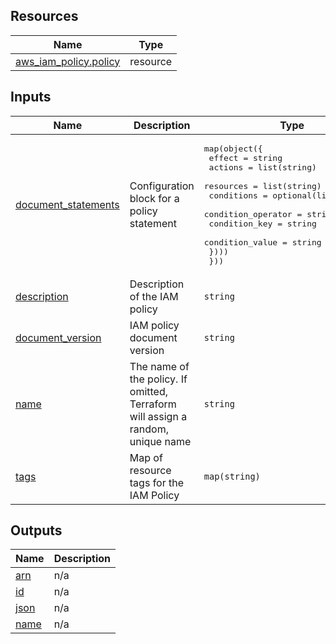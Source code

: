 <!-- BEGIN_TF_DOCS -->
## Resources

| Name | Type |
|------|------|
| [aws_iam_policy.policy](https://registry.terraform.io/providers/hashicorp/aws/latest/docs/resources/iam_policy) | resource |

## Inputs

| Name | Description | Type | Default | Required |
|------|-------------|------|---------|:--------:|
| <a name="input_document_statements"></a> [document\_statements](#input\_document\_statements) | Configuration block for a policy statement | <pre>map(object({<br>    effect    = string<br>    actions   = list(string)<br>    resources = list(string)<br>    conditions = optional(list(object({<br>      condition_operator = string<br>      condition_key      = string<br>      condition_value    = string<br>    })))<br>  }))</pre> | n/a | yes |
| <a name="input_description"></a> [description](#input\_description) | Description of the IAM policy | `string` | `null` | no |
| <a name="input_document_version"></a> [document\_version](#input\_document\_version) | IAM policy document version | `string` | `"2012-10-17"` | no |
| <a name="input_name"></a> [name](#input\_name) | The name of the policy. If omitted, Terraform will assign a random, unique name | `string` | `null` | no |
| <a name="input_tags"></a> [tags](#input\_tags) | Map of resource tags for the IAM Policy | `map(string)` | `null` | no |

## Outputs

| Name | Description |
|------|-------------|
| <a name="output_arn"></a> [arn](#output\_arn) | n/a |
| <a name="output_id"></a> [id](#output\_id) | n/a |
| <a name="output_json"></a> [json](#output\_json) | n/a |
| <a name="output_name"></a> [name](#output\_name) | n/a |
<!-- END_TF_DOCS -->